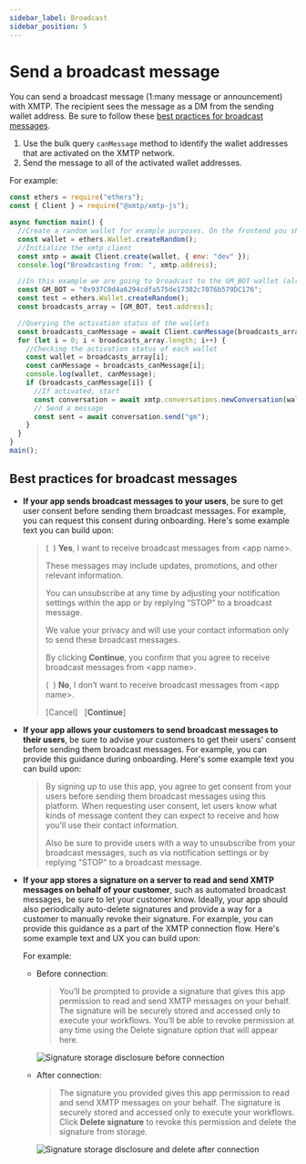 ```yaml
---
sidebar_label: Broadcast
sidebar_position: 5
---
```


# Send a broadcast message

You can send a broadcast message (1:many message or announcement) with XMTP. The recipient sees the message as a DM from the sending wallet address. Be sure to follow these [best practices for broadcast messages](#best-practices-for-broadcast-messages).

1. Use the bulk query `canMessage` method to identify the wallet addresses that are activated on the XMTP network.
2. Send the message to all of the activated wallet addresses.

For example:

```js
const ethers = require("ethers");
const { Client } = require("@xmtp/xmtp-js");

async function main() {
  //Create a random wallet for example purposes. On the frontend you should replace it with the user's wallet (metamask, rainbow, etc)
  const wallet = ethers.Wallet.createRandom();
  //Initialize the xmtp client
  const xmtp = await Client.create(wallet, { env: "dev" });
  console.log("Broadcasting from: ", xmtp.address);

  //In this example we are going to broadcast to the GM_BOT wallet (already activated) and a random wallet (not activated)
  const GM_BOT = "0x937C0d4a6294cdfa575de17382c7076b579DC176";
  const test = ethers.Wallet.createRandom();
  const broadcasts_array = [GM_BOT, test.address];

  //Querying the activation status of the wallets
  const broadcasts_canMessage = await Client.canMessage(broadcasts_array);
  for (let i = 0; i < broadcasts_array.length; i++) {
    //Checking the activation status of each wallet
    const wallet = broadcasts_array[i];
    const canMessage = broadcasts_canMessage[i];
    console.log(wallet, canMessage);
    if (broadcasts_canMessage[i]) {
      //If activated, start
      const conversation = await xmtp.conversations.newConversation(wallet);
      // Send a message
      const sent = await conversation.send("gm");
    }
  }
}
main();
```

## Best practices for broadcast messages

- **If your app sends broadcast messages to your users**, be sure to get user consent before sending them broadcast messages. For example, you can request this consent during onboarding. Here's some example text you can build upon:

  > (&nbsp;&nbsp;) **Yes**, I want to receive broadcast messages from &lt;app name&gt;. 
  >
  > These messages may include updates, promotions, and other relevant information. 
  >
  > You can unsubscribe at any time by adjusting your notification settings within the app or by replying “STOP” to a broadcast message. 
  >
  > We value your privacy and will use your contact information only to send these broadcast messages. 
  >
  > By clicking **Continue**, you confirm that you agree to receive broadcast messages from &lt;app name&gt;.
  >
  > (&nbsp;&nbsp;) **No**, I don’t want to receive broadcast messages from &lt;app name&gt;.
  >
  > [Cancel]&nbsp;&nbsp;&nbsp;[**Continue**]

- **If your app allows your customers to send broadcast messages to their users**, be sure to advise your customers to get their users' consent before sending them broadcast messages. For example, you can provide this guidance during onboarding. Here's some example text you can build upon:

  > By signing up to use this app, you agree to get consent from your users before sending them broadcast messages using this platform. When requesting user consent, let users know what kinds of message content they can expect to receive and how you'll use their contact information.
  >
  > Also be sure to provide users with a way to unsubscribe from your broadcast messages, such as via notification settings or by replying "STOP" to a broadcast message.

- **If your app stores a signature on a server to read and send XMTP messages on behalf of your customer**, such as automated broadcast messages, be sure to let your customer know. Ideally, your app should also periodically auto-delete signatures and provide a way for a customer to manually revoke their signature. For example, you can provide this guidance as a part of the XMTP connection flow. Here's some example text and UX you can build upon:

  For example:

  - Before connection:

    > You’ll be prompted to provide a signature that gives this app permission to read and send XMTP messages on your behalf. The signature will be securely stored and accessed only to execute your workflows. You’ll be able to revoke permission at any time using the Delete signature option that will appear here.

    ![Signature storage disclosure before connection](/img/sig-store-disclosure-connect.png)

  - After connection:

    > The signature you provided gives this app permission to read and send XMTP messages on your behalf. The signature is securely stored and accessed only to execute your workflows. Click **Delete signature** to revoke this permission and delete the signature from storage.

    ![Signature storage disclosure and delete after connection](/img/sig-store-disclosure-delete.png) 
